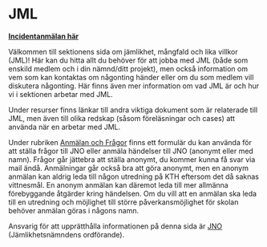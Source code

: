 # JML

**[Incidentanmälan här](https://jml.datasektionen.se/)**

Välkommen till sektionens sida om jämlikhet, mångfald och lika villkor (JML)! Här kan du hitta allt du behöver för att jobba med JML (både som enskild medlem och i din nämnd/ditt projekt), men också information om vem som kan kontaktas om någonting händer eller om du som medlem vill diskutera någonting. Här finns även mer information om vad JML är och hur vi i sektionen arbetar med JML.

Under resurser finns länkar till andra viktiga dokument som är relaterade till JML, men även till olika redskap (såsom föreläsningar och cases) att använda när en arbetar med JML.

Under rubriken [Anmälan och Frågor](https://datasektionen.se/jml/anmalan-och-fragor) finns ett formulär du kan använda för att ställa frågor till JNO eller anmäla händelser till JNO (anonymt eller med namn). Frågor går jättebra att ställa anonymt, du kommer kunna få svar via mail ändå. Anmälningar går också bra att göra anonymt, men en anonym anmälan kan aldrig leda till någon utredning på KTH eftersom det då saknas vittnesmål. En anonym anmälan kan däremot leda till mer allmänna förebyggande åtgärder kring händelsen. Om du vill att en anmälan ska leda till en utredning och möjlighet till större påverkansmöjlighet för skolan behöver anmälan göras i någons namn.

Ansvarig för att upprätthålla informationen på denna sida är [JNO](https://dfunkt.datasektionen.se/position/id/6) (Jämlikhetsnämndens ordförande).
